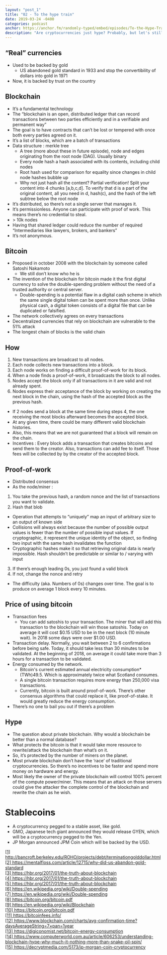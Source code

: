 ```yaml
---
layout: "post_1"
title: "02 - To the hype train"
date: 2019-03-24 -0400
categories: podcast
anchor: https://anchor.fm/randomly-typed/embed/episodes/To-the-Hype-Train-e3hp2h/a-ac7ape
description: "Are cryptocurrencies just hype? Probably, but let's still talk about how they were created, their merits and their problems."
---
```


## “Real” currencies
- Used to be backed by gold
  - US abandoned gold standard in 1933 and stop the convertibility of dollars into gold in 1971 <span class="footnote"></span>
- Now, it is backed by trust on the country

## Blockchain
- It’s a fundamental technology
- The “blockchain is an open, distributed ledger that can record transactions between two parties efficiently and in a verifiable and permanent way” <span class="footnote"></span>
- The goal is to have contracts that can’t be lost or tempered with once both every parties agreed on it.
- It’s a list of blocks, which are a batch of transactions
- Data structure : merkle tree
  - A tree (more about these in future episode), node and edges originating from the root node (DAG). Usually binary
  - Every node hash a hash associated with its contents, including child nodes
  - Root hash used for comparison for equality since changes in child node hashes bubble up
  - Why not just hash all the content? Partial verification! Split your content into 4 chunks [a,b,c,d]. To verify that d is a part of the original content, all you need in d, hash(c), and the hash of the left subtree below the root node
- It’s distributed, so there’s not a single server that manages it.
- It’s permissionless. Anyone can participate with proof of work. This means there’s no credential to steal.
- \> 10k nodes
- Having that shared ledger could reduce the number of required “Intermediaries like lawyers, brokers, and bankers”
- It’s not anonymous.

## Bitcoin
- Proposed in october 2008 with the blockchain by someone called Satoshi Nakamoto
  - We still don’t know who he is
- The invention of the blockchain for bitcoin made it the first digital currency to solve the double-spending problem without the need of a trusted authority or central server. <span class="footnote"></span>
  - Double-spending is a potential flaw in a digital cash scheme in which the same single digital token can be spent more than once. Unlike physical cash, a digital token consists of a digital file that can be duplicated or falsified. <span class="footnote"></span>
- The network collectively agrees on every transactions
- Decentralized currencies that rely on blockchain are vulnerable to the 51% attack <span class="footnote"></span>
- The longest chain of blocks is the valid chain

## How <span class="footnote"></span>
1. New transactions are broadcast to all nodes.
2. Each node collects new transactions into a block.
3. Each node works on finding a difficult proof-of-work for its block.
4. When a node finds a proof-of-work, it broadcasts the block to all nodes.
5. Nodes accept the block only if all transactions in it are valid and not already spent.
6. Nodes express their acceptance of the block by working on creating the next block in the chain, using the hash of the accepted block as the previous hash.

- If 2 nodes send a block at the same time during steps 4, the one receiving the most blocks afterward becomes the accepted block.
- At any given time, there could be many different valid blockchain histories.
- Also, this means that we are not guaranteed that a block will remain on the chain.
- Incentives : Every block adds a transaction that creates bitcoins and send them to the creator. Also, transactions can add fee to itself. Those fees will be collected by by the creator of the accepted block.

## Proof-of-work <span class="footnote"></span>
- Distributed consensus
- As the node/miner :
1. You take the previous hash, a random nonce and the list of transactions you want to validate.
2. Hash that blob
  - Operation that attempts to “uniquely” map an input of arbitrary size to an output of known side
  - Collisions will always exist because the number of possible output values is fewer than the number of possible input values. If cryptographic, it represent the unique identity of the object, so finding two input with the same hash invalidates the function
  - Cryptographic hashes make it so that retrieving original data is nearly impossible. Hash shouldn’t be predictable or similar to / varying with input
3. If there’s enough leading 0s, you just found a valid block
4. If not, change the nonce and retry
- The difficulty (aka. Numbers of 0s) changes over time. The goal is to produce on average 1 block every 10 minutes.

## Price of using bitcoin
- Transaction fees
  - You can add satoshis to your transaction. The miner that will add this transaction to the blockchain will win those satoshis. Today on average it will cost $0.15 USD to be in the next block (10 minute wait). In 2018 some days were over $1.00 USD. <span class="footnote"></span>
- Transaction delay. Normally, you wait between 2 to 6 confirmations before being safe. Today, it should take less than 30 minutes to be validated.  At the beginning of 2018, on average it could take more than 3 hours for a transaction to be validated. <span class="footnote"></span>
- Energy consumed by the network. <span class="footnote"></span>
  - Bitcoin's current estimated annual electricity consumption* (TWh)49.5. Which is approximately twice what Scotland consumes.
  - A single bitcoin transaction requires more energy than 250,000 visa transactions.
  - Currently, bitcoin is built around proof-of-work. There’s other consensus algorithms that could replace it, like proof-of-stake. It would greatly reduce the energy consumption.
- There’s no one to bail you out if there’s a problem

## Hype <span class="footnote"></span>
- The question about private blockchain. Why would a blockchain be better than a normal database?
- What protects the bitcoin is that it would take more resource to rewrite/attack the blockchain than what’s on it.
- So, it’s protected by the number of miners on the planet.
- Most private blockchain don’t have the ‘race’ of traditional cryptocurrencies. So there’s no incentives to be faster and spend more money on hardware and energy.
- Most likely the owner of the private blockchain will control 100% percent of the compute power/miner. This means that an attack on those servers could give the attacker the complete control of the blockchain and rewrite the chain as he wish.

# Stablecoins <span class="footnote"></span>
- A cryptocurrency pegged to a stable asset, like gold.
- GMO, Japanese tech giant announced they would release GYEN, which will be a cryptocurrency pegged to the Yen.
- JP Morgan announced JPM Coin which will be backed by the USD.

<span class="footnotes">
  <a href="http://bancroft.berkeley.edu/ROHO/projects/debt/terminationgolddollar.html">[1] http://bancroft.berkeley.edu/ROHO/projects/debt/terminationgolddollar.html</a> <br/>
  <a href="https://mentalfloss.com/article/12715/why-did-us-abandon-gold-standard">[2] https://mentalfloss.com/article/12715/why-did-us-abandon-gold-standard</a> <br/>
  <a href="https://hbr.org/2017/01/the-truth-about-blockchain">[3] https://hbr.org/2017/01/the-truth-about-blockchain</a> <br/>
  <a href="https://hbr.org/2017/01/the-truth-about-blockchain">[4] https://hbr.org/2017/01/the-truth-about-blockchain</a> <br/>
  <a href="https://hbr.org/2017/01/the-truth-about-blockchain">[5] https://hbr.org/2017/01/the-truth-about-blockchain</a> <br/>
  <a href="https://en.wikipedia.org/wiki/Double-spending">[6] https://en.wikipedia.org/wiki/Double-spending</a> <br/>
  <a href="https://en.wikipedia.org/wiki/Double-spending">[7] https://en.wikipedia.org/wiki/Double-spending</a> <br/>
  <a href="https://bitcoin.org/bitcoin.pdf">[8] https://bitcoin.org/bitcoin.pdf</a> <br/>
  <a href="https://en.wikipedia.org/wiki/Blockchain">[9] https://en.wikipedia.org/wiki/Blockchain</a> <br/>
  <a href="https://bitcoin.org/bitcoin.pdf">[10] https://bitcoin.org/bitcoin.pdf</a> <br/>
  <a href="https://bitcoinfees.info/">[11] https://bitcoinfees.info/</a> <br/>
  <a href="https://www.blockchain.com/charts/avg-confirmation-time?daysAverageString=7&timespan=1year">[12] https://www.blockchain.com/charts/avg-confirmation-time?daysAverageString=7&timespan=1year</a> <br/>
  <a href="https://digiconomist.net/bitcoin-energy-consumption">[13] https://digiconomist.net/bitcoin-energy-consumption</a> <br/>
  <a href="https://www.computerworld.com.au/article/606253/understanding-blockchain-hype-why-much-it-nothing-more-than-snake-oil-spin/">[14] https://www.computerworld.com.au/article/606253/understanding-blockchain-hype-why-much-it-nothing-more-than-snake-oil-spin/</a> <br/>
  <a href="https://decryptmedia.com/5173/jp-morgan-coin-cryptocurrency">[15] https://decryptmedia.com/5173/jp-morgan-coin-cryptocurrency</a> <br/>
</span>
